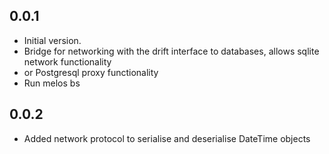 ## 0.0.1

- Initial version.
- Bridge for networking with the drift interface to databases, allows sqlite network functionality
- or Postgresql proxy functionality
- Run melos bs

## 0.0.2
- Added network protocol to serialise and deserialise DateTime objects
